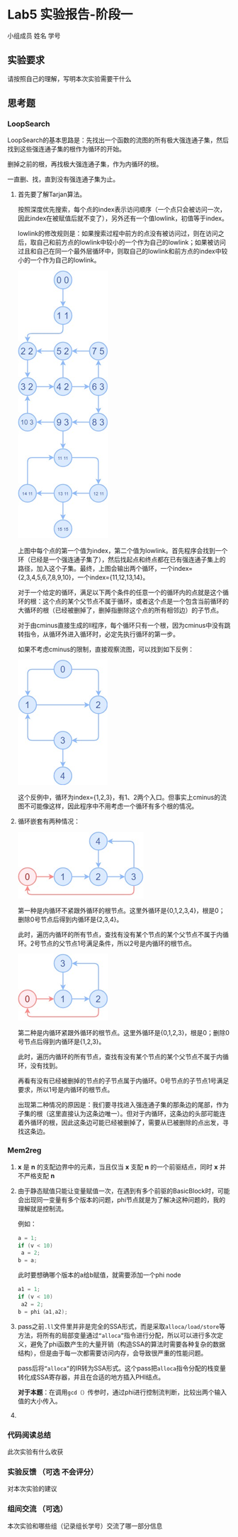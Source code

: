 # Lab5 实验报告-阶段一

小组成员 姓名 学号

## 实验要求

请按照自己的理解，写明本次实验需要干什么

## 思考题
### LoopSearch

LoopSearch的基本思路是：先找出一个函数的流图的所有极大强连通子集，然后找到这些强连通子集的根作为循环的开始。

删掉之前的根，再找极大强连通子集，作为内循环的根。

一直删、找，直到没有强连通子集为止。

1. 首先要了解Tarjan算法。

   按照深度优先搜索，每个点的index表示访问顺序（一个点只会被访问一次，因此index在被赋值后就不变了），另外还有一个值lowlink，初值等于index。

   lowlink的修改规则是：如果搜索过程中前方的点没有被访问过，则在访问之后，取自己和前方点的lowlink中较小的一个作为自己的lowlink；如果被访问过且和自己在同一个最外层循环中，则取自己的lowlink和前方点的index中较小的一个作为自己的lowlink。

   ![tarjanexample](figs/tarjanexample.jpg)

   上图中每个点的第一个值为index，第二个值为lowlink。首先程序会找到一个环（已经是一个强连通子集了），然后找起点和终点都在已有强连通子集上的路径，加入这个子集。最终，上图会输出两个循环，一个index={2,3,4,5,6,7,8,9,10}，一个index={11,12,13,14}。

   对于一个给定的循环，满足以下两个条件的任意一个的循环内的点就是这个循环的根：这个点的某个父节点不属于循环，或者这个点是一个包含当前循环的大循环的根（已经被删掉了，删掉指删除这个点的所有相邻边）的子节点。

   对于由cminus直接生成的ll程序，每个循环只有一个根，因为cminus中没有跳转指令，从循环外进入循环时，必定先执行循环的第一步。

   如果不考虑cminus的限制，直接观察流图，可以找到如下反例：

   ![oppose](figs/oppose.jpg)

   这个反例中，循环为index={1,2,3}，有1、2两个入口。但事实上cminus的流图不可能像这样，因此程序中不用考虑一个循环有多个根的情况。

2. 循环嵌套有两种情况：

   ![loop_case_1](figs/loop_case_1.jpg)

   第一种是内循环不紧跟外循环的根节点。这里外循环是{0,1,2,3,4}，根是0；删除0号节点后得到内循环是{2,3,4}。

   此时，遍历内循环的所有节点，查找有没有某个节点的某个父节点不属于内循环。2号节点的父节点1号满足条件，所以2号是内循环的根节点。

   ![loop_case_2](figs/loop_case_2.jpg)

   第二种是内循环紧跟外循环的根节点。这里外循环是{0,1,2,3}，根是0；删除0号节点后得到内循环是{1,2,3}。

   此时，遍历内循环的所有节点，查找有没有某个节点的某个父节点不属于内循环，没有找到。

   再看有没有已经被删掉的节点的子节点属于内循环。0号节点的子节点1号满足要求，所以1号是内循环的根节点。

   出现第二种情况的原因是：我们要寻找进入强连通子集的那条边的尾部，作为子集的根（这里直接认为这条边唯一）。但对于内循环，这条边的头部可能连着外循环的根，因此这条边可能已经被删掉了，需要从已被删除的点出发，寻找这条边。

   
### Mem2reg
1. **x** 是 **n** 的支配边界中的元素，当且仅当 **x** 支配 **n** 的一个前驱结点，同时 **x** 并不严格支配 **n**

2. 由于静态赋值只能让变量赋值一次，在遇到有多个前驱的BasicBlock时，可能会出现同一变量有多个版本的问题，phi节点就是为了解决这种问题的，我的理解就是控制流。

   例如：

   ```c
   a = 1;
   if (v < 10)
   	a = 2;
   b = a;
   ```

   此时要想确哪个版本的a给b赋值，就需要添加一个phi node

   ```c
   a1 = 1;
   if (v < 10)
   	a2 = 2;
   b = phi（a1,a2);
   ```

   

3. pass之前`.ll`文件里并非是完全的SSA形式，而是采取`alloca/load/store`等方法，将所有的局部变量通过`“alloca”`指令进行分配，所以可以进行多次定义，避免了phi函数产生的大量开销（构造SSA的算法时需要各种复杂的数据结构），但是由于每一次都需要访问内存，会导致很严重的性能问题。

   pass后将`“alloca”`的IR转为SSA形式。这个pass把`alloca`指令分配的栈变量转化成SSA寄存器，并且在合适的地方插入PHI结点。

   **对于本题**：在调用`gcd（）`传参时，通过phi进行控制流判断，比较出两个输入值的大小传入。

4. 

### 代码阅读总结

此次实验有什么收获

### 实验反馈 （可选 不会评分）

对本次实验的建议

### 组间交流 （可选）

本次实验和哪些组（记录组长学号）交流了哪一部分信息
